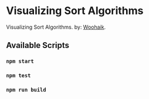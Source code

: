 # Visualizing Sort Algorithms

Visualizing Sort Algorithms. by: [Woohaik](https://github.com/Woohaik).

## Available Scripts

### `npm start`

### `npm test`

### `npm run build`

